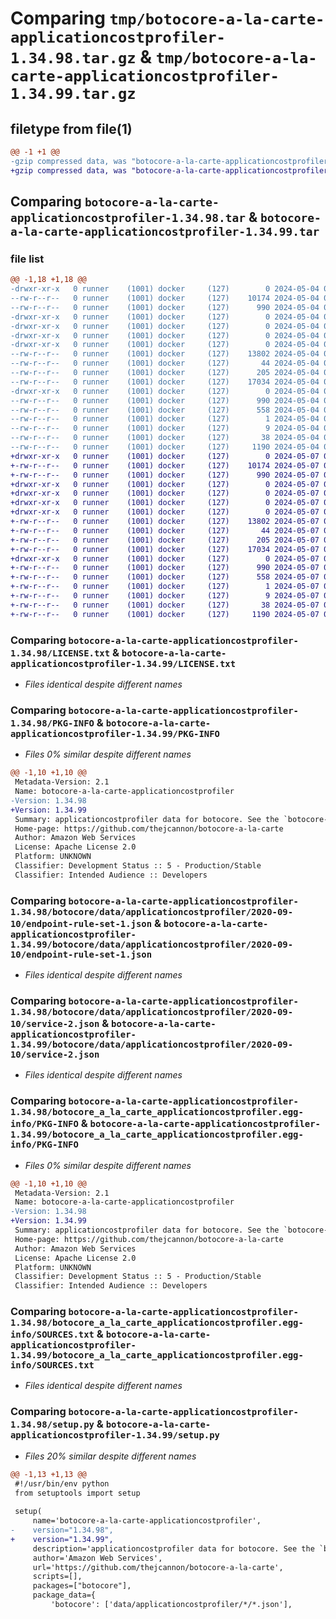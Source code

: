 # Comparing `tmp/botocore-a-la-carte-applicationcostprofiler-1.34.98.tar.gz` & `tmp/botocore-a-la-carte-applicationcostprofiler-1.34.99.tar.gz`

## filetype from file(1)

```diff
@@ -1 +1 @@
-gzip compressed data, was "botocore-a-la-carte-applicationcostprofiler-1.34.98.tar", last modified: Sat May  4 01:01:21 2024, max compression
+gzip compressed data, was "botocore-a-la-carte-applicationcostprofiler-1.34.99.tar", last modified: Tue May  7 01:02:23 2024, max compression
```

## Comparing `botocore-a-la-carte-applicationcostprofiler-1.34.98.tar` & `botocore-a-la-carte-applicationcostprofiler-1.34.99.tar`

### file list

```diff
@@ -1,18 +1,18 @@
-drwxr-xr-x   0 runner    (1001) docker     (127)        0 2024-05-04 01:01:21.126091 botocore-a-la-carte-applicationcostprofiler-1.34.98/
--rw-r--r--   0 runner    (1001) docker     (127)    10174 2024-05-04 01:01:20.000000 botocore-a-la-carte-applicationcostprofiler-1.34.98/LICENSE.txt
--rw-r--r--   0 runner    (1001) docker     (127)      990 2024-05-04 01:01:21.126091 botocore-a-la-carte-applicationcostprofiler-1.34.98/PKG-INFO
-drwxr-xr-x   0 runner    (1001) docker     (127)        0 2024-05-04 01:01:21.126091 botocore-a-la-carte-applicationcostprofiler-1.34.98/botocore/
-drwxr-xr-x   0 runner    (1001) docker     (127)        0 2024-05-04 01:01:21.126091 botocore-a-la-carte-applicationcostprofiler-1.34.98/botocore/data/
-drwxr-xr-x   0 runner    (1001) docker     (127)        0 2024-05-04 01:01:21.126091 botocore-a-la-carte-applicationcostprofiler-1.34.98/botocore/data/applicationcostprofiler/
-drwxr-xr-x   0 runner    (1001) docker     (127)        0 2024-05-04 01:01:21.126091 botocore-a-la-carte-applicationcostprofiler-1.34.98/botocore/data/applicationcostprofiler/2020-09-10/
--rw-r--r--   0 runner    (1001) docker     (127)    13802 2024-05-04 01:01:11.000000 botocore-a-la-carte-applicationcostprofiler-1.34.98/botocore/data/applicationcostprofiler/2020-09-10/endpoint-rule-set-1.json
--rw-r--r--   0 runner    (1001) docker     (127)       44 2024-05-04 01:01:11.000000 botocore-a-la-carte-applicationcostprofiler-1.34.98/botocore/data/applicationcostprofiler/2020-09-10/examples-1.json
--rw-r--r--   0 runner    (1001) docker     (127)      205 2024-05-04 01:01:11.000000 botocore-a-la-carte-applicationcostprofiler-1.34.98/botocore/data/applicationcostprofiler/2020-09-10/paginators-1.json
--rw-r--r--   0 runner    (1001) docker     (127)    17034 2024-05-04 01:01:11.000000 botocore-a-la-carte-applicationcostprofiler-1.34.98/botocore/data/applicationcostprofiler/2020-09-10/service-2.json
-drwxr-xr-x   0 runner    (1001) docker     (127)        0 2024-05-04 01:01:21.126091 botocore-a-la-carte-applicationcostprofiler-1.34.98/botocore_a_la_carte_applicationcostprofiler.egg-info/
--rw-r--r--   0 runner    (1001) docker     (127)      990 2024-05-04 01:01:21.000000 botocore-a-la-carte-applicationcostprofiler-1.34.98/botocore_a_la_carte_applicationcostprofiler.egg-info/PKG-INFO
--rw-r--r--   0 runner    (1001) docker     (127)      558 2024-05-04 01:01:21.000000 botocore-a-la-carte-applicationcostprofiler-1.34.98/botocore_a_la_carte_applicationcostprofiler.egg-info/SOURCES.txt
--rw-r--r--   0 runner    (1001) docker     (127)        1 2024-05-04 01:01:21.000000 botocore-a-la-carte-applicationcostprofiler-1.34.98/botocore_a_la_carte_applicationcostprofiler.egg-info/dependency_links.txt
--rw-r--r--   0 runner    (1001) docker     (127)        9 2024-05-04 01:01:21.000000 botocore-a-la-carte-applicationcostprofiler-1.34.98/botocore_a_la_carte_applicationcostprofiler.egg-info/top_level.txt
--rw-r--r--   0 runner    (1001) docker     (127)       38 2024-05-04 01:01:21.126091 botocore-a-la-carte-applicationcostprofiler-1.34.98/setup.cfg
--rw-r--r--   0 runner    (1001) docker     (127)     1190 2024-05-04 01:01:20.000000 botocore-a-la-carte-applicationcostprofiler-1.34.98/setup.py
+drwxr-xr-x   0 runner    (1001) docker     (127)        0 2024-05-07 01:02:23.160102 botocore-a-la-carte-applicationcostprofiler-1.34.99/
+-rw-r--r--   0 runner    (1001) docker     (127)    10174 2024-05-07 01:02:22.000000 botocore-a-la-carte-applicationcostprofiler-1.34.99/LICENSE.txt
+-rw-r--r--   0 runner    (1001) docker     (127)      990 2024-05-07 01:02:23.160102 botocore-a-la-carte-applicationcostprofiler-1.34.99/PKG-INFO
+drwxr-xr-x   0 runner    (1001) docker     (127)        0 2024-05-07 01:02:23.156103 botocore-a-la-carte-applicationcostprofiler-1.34.99/botocore/
+drwxr-xr-x   0 runner    (1001) docker     (127)        0 2024-05-07 01:02:23.156103 botocore-a-la-carte-applicationcostprofiler-1.34.99/botocore/data/
+drwxr-xr-x   0 runner    (1001) docker     (127)        0 2024-05-07 01:02:23.156103 botocore-a-la-carte-applicationcostprofiler-1.34.99/botocore/data/applicationcostprofiler/
+drwxr-xr-x   0 runner    (1001) docker     (127)        0 2024-05-07 01:02:23.160102 botocore-a-la-carte-applicationcostprofiler-1.34.99/botocore/data/applicationcostprofiler/2020-09-10/
+-rw-r--r--   0 runner    (1001) docker     (127)    13802 2024-05-07 01:02:10.000000 botocore-a-la-carte-applicationcostprofiler-1.34.99/botocore/data/applicationcostprofiler/2020-09-10/endpoint-rule-set-1.json
+-rw-r--r--   0 runner    (1001) docker     (127)       44 2024-05-07 01:02:10.000000 botocore-a-la-carte-applicationcostprofiler-1.34.99/botocore/data/applicationcostprofiler/2020-09-10/examples-1.json
+-rw-r--r--   0 runner    (1001) docker     (127)      205 2024-05-07 01:02:10.000000 botocore-a-la-carte-applicationcostprofiler-1.34.99/botocore/data/applicationcostprofiler/2020-09-10/paginators-1.json
+-rw-r--r--   0 runner    (1001) docker     (127)    17034 2024-05-07 01:02:10.000000 botocore-a-la-carte-applicationcostprofiler-1.34.99/botocore/data/applicationcostprofiler/2020-09-10/service-2.json
+drwxr-xr-x   0 runner    (1001) docker     (127)        0 2024-05-07 01:02:23.160102 botocore-a-la-carte-applicationcostprofiler-1.34.99/botocore_a_la_carte_applicationcostprofiler.egg-info/
+-rw-r--r--   0 runner    (1001) docker     (127)      990 2024-05-07 01:02:23.000000 botocore-a-la-carte-applicationcostprofiler-1.34.99/botocore_a_la_carte_applicationcostprofiler.egg-info/PKG-INFO
+-rw-r--r--   0 runner    (1001) docker     (127)      558 2024-05-07 01:02:23.000000 botocore-a-la-carte-applicationcostprofiler-1.34.99/botocore_a_la_carte_applicationcostprofiler.egg-info/SOURCES.txt
+-rw-r--r--   0 runner    (1001) docker     (127)        1 2024-05-07 01:02:23.000000 botocore-a-la-carte-applicationcostprofiler-1.34.99/botocore_a_la_carte_applicationcostprofiler.egg-info/dependency_links.txt
+-rw-r--r--   0 runner    (1001) docker     (127)        9 2024-05-07 01:02:23.000000 botocore-a-la-carte-applicationcostprofiler-1.34.99/botocore_a_la_carte_applicationcostprofiler.egg-info/top_level.txt
+-rw-r--r--   0 runner    (1001) docker     (127)       38 2024-05-07 01:02:23.160102 botocore-a-la-carte-applicationcostprofiler-1.34.99/setup.cfg
+-rw-r--r--   0 runner    (1001) docker     (127)     1190 2024-05-07 01:02:22.000000 botocore-a-la-carte-applicationcostprofiler-1.34.99/setup.py
```

### Comparing `botocore-a-la-carte-applicationcostprofiler-1.34.98/LICENSE.txt` & `botocore-a-la-carte-applicationcostprofiler-1.34.99/LICENSE.txt`

 * *Files identical despite different names*

### Comparing `botocore-a-la-carte-applicationcostprofiler-1.34.98/PKG-INFO` & `botocore-a-la-carte-applicationcostprofiler-1.34.99/PKG-INFO`

 * *Files 0% similar despite different names*

```diff
@@ -1,10 +1,10 @@
 Metadata-Version: 2.1
 Name: botocore-a-la-carte-applicationcostprofiler
-Version: 1.34.98
+Version: 1.34.99
 Summary: applicationcostprofiler data for botocore. See the `botocore-a-la-carte` package for more info.
 Home-page: https://github.com/thejcannon/botocore-a-la-carte
 Author: Amazon Web Services
 License: Apache License 2.0
 Platform: UNKNOWN
 Classifier: Development Status :: 5 - Production/Stable
 Classifier: Intended Audience :: Developers
```

### Comparing `botocore-a-la-carte-applicationcostprofiler-1.34.98/botocore/data/applicationcostprofiler/2020-09-10/endpoint-rule-set-1.json` & `botocore-a-la-carte-applicationcostprofiler-1.34.99/botocore/data/applicationcostprofiler/2020-09-10/endpoint-rule-set-1.json`

 * *Files identical despite different names*

### Comparing `botocore-a-la-carte-applicationcostprofiler-1.34.98/botocore/data/applicationcostprofiler/2020-09-10/service-2.json` & `botocore-a-la-carte-applicationcostprofiler-1.34.99/botocore/data/applicationcostprofiler/2020-09-10/service-2.json`

 * *Files identical despite different names*

### Comparing `botocore-a-la-carte-applicationcostprofiler-1.34.98/botocore_a_la_carte_applicationcostprofiler.egg-info/PKG-INFO` & `botocore-a-la-carte-applicationcostprofiler-1.34.99/botocore_a_la_carte_applicationcostprofiler.egg-info/PKG-INFO`

 * *Files 0% similar despite different names*

```diff
@@ -1,10 +1,10 @@
 Metadata-Version: 2.1
 Name: botocore-a-la-carte-applicationcostprofiler
-Version: 1.34.98
+Version: 1.34.99
 Summary: applicationcostprofiler data for botocore. See the `botocore-a-la-carte` package for more info.
 Home-page: https://github.com/thejcannon/botocore-a-la-carte
 Author: Amazon Web Services
 License: Apache License 2.0
 Platform: UNKNOWN
 Classifier: Development Status :: 5 - Production/Stable
 Classifier: Intended Audience :: Developers
```

### Comparing `botocore-a-la-carte-applicationcostprofiler-1.34.98/botocore_a_la_carte_applicationcostprofiler.egg-info/SOURCES.txt` & `botocore-a-la-carte-applicationcostprofiler-1.34.99/botocore_a_la_carte_applicationcostprofiler.egg-info/SOURCES.txt`

 * *Files identical despite different names*

### Comparing `botocore-a-la-carte-applicationcostprofiler-1.34.98/setup.py` & `botocore-a-la-carte-applicationcostprofiler-1.34.99/setup.py`

 * *Files 20% similar despite different names*

```diff
@@ -1,13 +1,13 @@
 #!/usr/bin/env python
 from setuptools import setup
 
 setup(
     name='botocore-a-la-carte-applicationcostprofiler',
-    version="1.34.98",
+    version="1.34.99",
     description='applicationcostprofiler data for botocore. See the `botocore-a-la-carte` package for more info.',
     author='Amazon Web Services',
     url='https://github.com/thejcannon/botocore-a-la-carte',
     scripts=[],
     packages=["botocore"],
     package_data={
         'botocore': ['data/applicationcostprofiler/*/*.json'],
```

